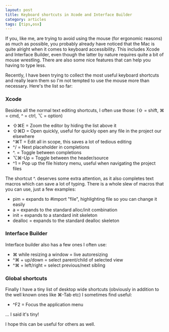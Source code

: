 ```yaml
---
layout: post
title: Keyboard shortcuts in Xcode and Interface Builder
category: articles
tags: [tips,osx]
---
```


If you, like me, are trying to avoid using the mouse (for ergonomic reasons) as much as possible, you probably already have noticed that the Mac is quite alright when it comes to keyboard accessibility. This includes Xcode and Interface Builder, even though the latter by nature requires quite a bit of mouse wrestling. There are also some nice features that can help you having to type less.

Recently, I have been trying to collect the most useful keyboard shortcuts and really learn them so I'm not tempted to use the mouse more than necessary. Here's the list so far:

### Xcode
Besides all the normal text editing shortcuts, I often use those: (⇧ = shift, ⌘ = cmd, ^ = ctrl, ⌥ = option)

- ⇧⌘E = Zoom the editor by hiding the list above it
- ⇧⌘D = Open quickly, useful for quickly open any file in the project our elsewhere
- ^⌘T = Edit all in scope, this saves a lot of tedious editing
- ^/ = Next placeholder in completions
- ^. = Toggle between completions
- ⌥⌘-Up = Toggle between the header/source
- ^1 = Pop up the file history menu, useful when navigating the project files

The shortcut ^. deserves some extra attention, as it also completes text macros which can save a lot of typing. There is a whole slew of macros that you can use, just a few examples:

- pim = expands to #import "file", highlighting file so you can change it easily
- a = expands to the standard alloc/init combination
- init = expands to a standard init skeleton
- dealloc = expands to the standard dealloc skeleton

### Interface Builder
Interface builder also has a few ones I often use:

- ⌘ while resizing a window = live autoresizing
- ^⌘ + up/down = select parent/child of selected view
- ^⌘ + left/right = select previous/next sibling

### Global shortcuts
Finally I have a tiny list of desktop wide shortcuts (obviously in addition to the well known ones like ⌘-Tab etc) I sometimes find useful:

- ^F2 = Focus the application menu

... I said it's tiny!

I hope this can be useful for others as well.
